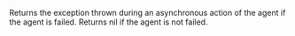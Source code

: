 Returns the exception thrown during an asynchronous action of the
  agent if the agent is failed.  Returns nil if the agent is not
  failed.